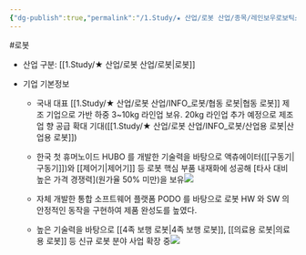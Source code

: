```yaml
---
{"dg-publish":true,"permalink":"/1.Study/★ 산업/로봇 산업/종목/레인보우로보틱스/","created":"2024-11-20T21:02:28.069+09:00","updated":"2025-06-25T11:14:22.062+09:00"}
---
```


#로봇 

- 산업 구분: [[1.Study/★ 산업/로봇 산업/로봇\|로봇]]


- 기업 기본정보
	- 국내 대표 [[1.Study/★ 산업/로봇 산업/INFO_로봇/협동 로봇\|협동 로봇]] 제조 기업으로 가반 하중 3~10kg 라인업 보유. 20kg 라인업 추가 예정으로 제조업 향 공급 확대 기대([[1.Study/★ 산업/로봇 산업/INFO_로봇/산업용 로봇\|산업용 로봇]])
	- 한국 첫 휴머노이드 HUBO 를 개발한 기술력을 바탕으로 액츄에이터([[구동기\|구동기]])와 [[제어기\|제어기]] 등 로봇 핵심 부품 내재화에 성공해 [타사 대비 높은 가격 경쟁력](원가율 50% 미만)을 보유![](https://i.imgur.com/GvCYJiM.png)

	- 자체 개발한 통합 소프트웨어 플랫폼 PODO 를 바탕으로 로봇 HW 와 SW 의 안정적인 동작을 구현하여 제품 완성도를 높였다.
	- 높은 기술력을 바탕으로 [[4족 보행 로봇\|4족 보행 로봇]], [[의료용 로봇\|의료용 로봇]] 등 신규 로봇 분야 사업 확장 중![](https://i.imgur.com/XA3v8FF.png)
